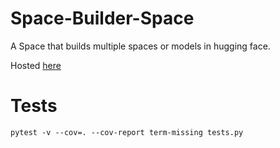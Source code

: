 # Space-Builder-Space

A Space that builds multiple spaces or models in hugging face.

Hosted [here](https://huggingface.co/spaces/farukozderim/space-builder-space)

# Tests

```
pytest -v --cov=. --cov-report term-missing tests.py
```
